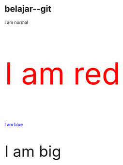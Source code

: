 # belajar--git
<!DOCTYPE html>
<html>
<body>

<p>I am normal</p>
<p style="color:red;font-size:100px;">I am red</p>
<p style="color:blue;">I am blue</p>
<p style="font-size:50px;">I am big</p>

</body>
</html>
